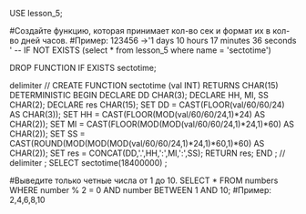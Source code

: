 USE lesson_5;

#Создайте функцию, которая принимает кол-во сек и формат их в кол-во дней часов.
#Пример: 123456 ->'1 days 10 hours 17 minutes 36 seconds '
-- IF NOT EXISTS (select * from lesson_5 where name = 'sectotime')

DROP FUNCTION IF EXISTS sectotime;



delimiter //
CREATE FUNCTION sectotime (val INT)
RETURNS CHAR(15)
DETERMINISTIC
BEGIN
DECLARE DD CHAR(3);
DECLARE HH, MI, SS CHAR(2);
DECLARE res CHAR(15);
SET DD = CAST(FLOOR(val/60/60/24) AS CHAR(3));
SET HH = CAST(FLOOR(MOD(val/60/60/24,1)*24) AS CHAR(2));
SET MI = CAST(FLOOR(MOD(MOD(val/60/60/24,1)*24,1)*60) AS CHAR(2));
SET SS = CAST(ROUND(MOD(MOD(MOD(val/60/60/24,1)*24,1)*60,1)*60) AS CHAR(2));
SET res = CONCAT(DD,'.',HH,':',MI,':',SS);
RETURN res;
END ;
// 
delimiter ;
SELECT sectotime(18400000) ;








#Выведите только четные числа от 1 до 10.
SELECT * FROM numbers WHERE number % 2 = 0 AND number BETWEEN 1 AND 10;
#Пример: 2,4,6,8,10
